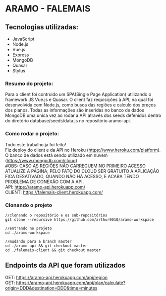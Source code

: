 # ARAMO - FALEMAIS

## Tecnologias utilizadas:
* JavaScript
* Node.js
* Vue.js
* Express
* MongoDB
* Quasar
* Stylus

### Resumo do projeto:
  Para o client foi contruido um SPA(Single Page Application) utilizando o framework JS Vue.js e Quasar. O client faz requisições à API, na qual foi desenvolvida com Node.js, como busca das regiões e calculo dos preços dos planos. Todas as informações são inseridas no banco de dados MongoDB uma unica vez ao rodar a API através dos seeds defenidos dentro do diretório database/seeds/data.js no repositório aramo-api.
 
### Como rodar o projeto:
  Todo este trabalho ja foi feito!  
  Fiz deploy do client e da API no Heroku (https://www.heroku.com/platform).  
  O banco de dados está sendo utilizado em nuvem (https://www.mongodb.com/cloud)  
  #OBS: CASO AS REGIÕES NÃO CARREGUEM NO PRIMEIRO ACESSO ATUALIZE  A PÁGINA;
  PELO FATO DO CLOUD SER GRATUITO A APLICAÇÂO FICA DESATIVADO, QUANDO NÂO HÁ ACESSO, E ACABA TENDO PROBLEMA DE CONEXÃO COM A API.  
  API: https://aramo-api.herokuapp.com/  
  CLIENT: https://falemais-client.herokuapp.com/  
  
### Clonando o projeto 
```
//clonando o repositório e os sub-repositórios
git clone --recursive https://github.com/arthur9010/aramo-workspace

//entrando no projeto
cd ./aramo-workspace

//mudando para a branch master
cd ./aramo-api && git checkout master  
cd ./falemais-client && git checkout master
```
## Endpoints da API que foram utilizados
GET: https://aramo-api.herokuapp.com/api/region   
GET: https://aramo-api.herokuapp.com/api/plan/calculate?origin=DDD&destination=DDD&time=minutes


